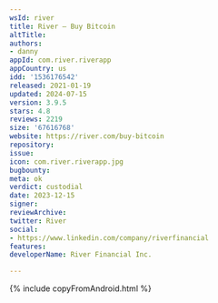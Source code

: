 ```yaml
---
wsId: river
title: River – Buy Bitcoin
altTitle: 
authors:
- danny
appId: com.river.riverapp
appCountry: us
idd: '1536176542'
released: 2021-01-19
updated: 2024-07-15
version: 3.9.5
stars: 4.8
reviews: 2219
size: '67616768'
website: https://river.com/buy-bitcoin
repository: 
issue: 
icon: com.river.riverapp.jpg
bugbounty: 
meta: ok
verdict: custodial
date: 2023-12-15
signer: 
reviewArchive: 
twitter: River
social:
- https://www.linkedin.com/company/riverfinancial
features: 
developerName: River Financial Inc.

---
```


{% include copyFromAndroid.html %}